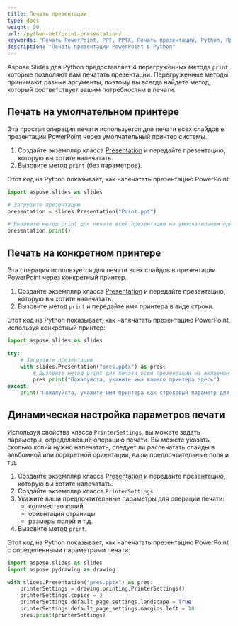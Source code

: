 ```yaml
---
title: Печать презентации
type: docs
weight: 50
url: /python-net/print-presentation/
keywords: "Печать PowerPoint, PPT, PPTX, Печать презентации, Python, Принтер, Параметры печати"
description: "Печать презентации PowerPoint в Python"
---
```

Aspose.Slides для Python предоставляет 4 перегруженных метода `print`, которые позволяют вам печатать презентации. Перегруженные методы принимают разные аргументы, поэтому вы всегда найдете метод, который соответствует вашим потребностям в печати.

## **Печать на умолчательном принтере**

Эта простая операция печати используется для печати всех слайдов в презентации PowerPoint через умолчательный принтер системы.

1. Создайте экземпляр класса [Presentation](https://reference.aspose.com/slides/python-net/aspose.slides/presentation/) и передайте презентацию, которую вы хотите напечатать.
2. Вызовите метод `print` (без параметров).

Этот код на Python показывает, как напечатать презентацию PowerPoint:

```python
import aspose.slides as slides

# Загрузите презентацию
presentation = slides.Presentation("Print.ppt")

# Вызовите метод print для печати всей презентации на умолчательном принтере
presentation.print()
```

## **Печать на конкретном принтере**

Эта операция используется для печати всех слайдов в презентации PowerPoint через конкретный принтер.

1. Создайте экземпляр класса [Presentation](https://reference.aspose.com/slides/python-net/aspose.slides/presentation/) и передайте презентацию, которую вы хотите напечатать.
2. Вызовите метод `print` и передайте имя принтера в виде строки.

Этот код на Python показывает, как напечатать презентацию PowerPoint, используя конкретный принтер:

```python
import aspose.slides as slides

try:
    # Загрузите презентацию
    with slides.Presentation("pres.pptx") as pres:
        # Вызовите метод print для печати всей презентации на желаемом принтере
        pres.print("Пожалуйста, укажите имя вашего принтера здесь")
except:
    print("Пожалуйста, укажите имя принтера как строковый параметр для метода Print класса Presentation")
```

## **Динамическая настройка параметров печати**

Используя свойства класса `PrinterSettings`, вы можете задать параметры, определяющие операцию печати. Вы можете указать, сколько копий нужно напечатать, следует ли распечатать слайды в альбомной или портретной ориентации, ваши предпочтительные поля и т.д.

1. Создайте экземпляр класса [Presentation](https://reference.aspose.com/slides/python-net/aspose.slides/presentation/) и передайте презентацию, которую вы хотите напечатать.
2. Создайте экземпляр класса `PrinterSettings`.
3. Укажите ваши предпочтительные параметры для операции печати:
   * количество копий
   * ориентация страницы
   * размеры полей и т.д.
4. Вызовите метод `print`.

Этот код на Python показывает, как напечатать презентацию PowerPoint с определенными параметрами печати: 

```python
import aspose.slides as slides
import aspose.pydrawing as drawing

with slides.Presentation("pres.pptx") as pres:
    printerSettings = drawing.printing.PrinterSettings()
    printerSettings.copies = 2
    printerSettings.default_page_settings.landscape = True
    printerSettings.default_page_settings.margins.left = 10
    pres.print(printerSettings)
```